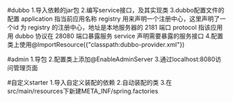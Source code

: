 #dubbo
1.导入依赖的jar包
2.编写service接口，及其实现类
3.dubbo配置文件的配置
    application 指当前应用名称
    registry 用来声明一个注册中心，这里声明了一个id 为 registry 的注册中心，地址是本地服务器的 2181 端口
    protocol 指该应用用 dubbo 协议在 28080 端口暴露服务
    service 声明需要暴露的服务接口
4.配置类上使用@ImportResource({"classpath:dubbo-provider.xml"})

#admin
1.导包
2.配置类上添加@EnableAdminServer
3.通过localhost:8080访问管理页面

#自定义starter
1.导入自定义装配的依赖
2.自动装配的类
3.在src/main/resources下新建META_INF/spring.factories

